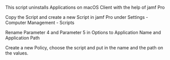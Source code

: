This script uninstalls Applications on macOS Client with the help of jamf Pro

Copy the Script and create a new Script in jamf Pro under Settings - Computer Management - Scripts

Rename Parameter 4 and Parameter 5 in Options to Application Name and Application Path

Create a new Policy, choose the script and put in the name and the path on the values.
